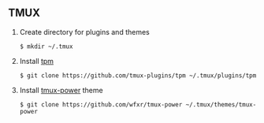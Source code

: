 ## TMUX

1. Create directory for plugins and themes<br/> 
	```
	$ mkdir ~/.tmux
	```	
2. Install [tpm](https://github.com/tmux-plugins/tpm)<br/>
	```
	$ git clone https://github.com/tmux-plugins/tpm ~/.tmux/plugins/tpm
	```
3. Install [tmux-power](https://github.com/wfxr/tmux-power) theme<br/>
	```
	$ git clone https://github.com/wfxr/tmux-power ~/.tmux/themes/tmux-power
	```
